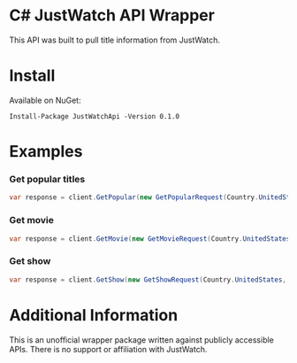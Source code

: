 # C# JustWatch API Wrapper
This API was built to pull title information from JustWatch.

# Install
Available on NuGet:
```
Install-Package JustWatchApi -Version 0.1.0
```

# Examples

### Get popular titles

```csharp
var response = client.GetPopular(new GetPopularRequest(Country.UnitedStates));
```

### Get movie

```csharp
var response = client.GetMovie(new GetMovieRequest(Country.UnitedStates, 122337));
```

### Get show

```csharp
var response = client.GetShow(new GetShowRequest(Country.UnitedStates, 12));
```

# Additional Information

This is an unofficial wrapper package written against publicly accessible APIs. There is no support or affiliation with JustWatch.
